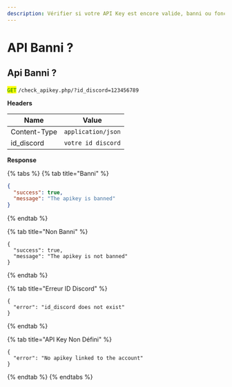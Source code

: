 ```yaml
---
description: Vérifier si votre API Key est encore valide, banni ou fonctionnel
---
```


# API Banni ?

## Api Banni ?

<mark style="color:green;">`GET`</mark> `/check_apikey.php/?id_discord=123456789`

**Headers**

| Name         | Value              |
| ------------ | ------------------ |
| Content-Type | `application/json` |
| id\_discord  | `votre id discord` |

**Response**

{% tabs %}
{% tab title="Banni" %}
```json
{
  "success": true,
  "message": "The apikey is banned"
}
```
{% endtab %}

{% tab title="Non Banni" %}
```
{
  "success": true,
  "message": "The apikey is not banned"
}
```
{% endtab %}

{% tab title="Erreur ID Discord" %}
```
{
  "error": "id_discord does not exist"
}
```
{% endtab %}

{% tab title="API Key Non Défini" %}
```
{
  "error": "No apikey linked to the account"
}
```
{% endtab %}
{% endtabs %}
